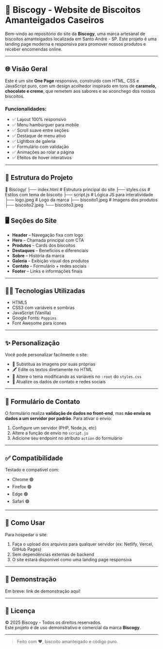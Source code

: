 # 🍪 Biscogy - Website de Biscoitos Amanteigados Caseiros

Bem-vindo ao repositório do site da **Biscogy**, uma marca artesanal de biscoitos amanteigados localizada em Santo André - SP. Este projeto é uma landing page moderna e responsiva para promover nossos produtos e receber encomendas online.

---

## 🌐 Visão Geral

Este é um site **One Page** responsivo, construído com HTML, CSS e JavaScript puro, com um design acolhedor inspirado em tons de **caramelo, chocolate e creme**, que remetem aos sabores e ao aconchego dos nossos biscoitos.

### Funcionalidades:

- ✅ Layout 100% responsivo
- ✅ Menu hambúrguer para mobile
- ✅ Scroll suave entre seções
- ✅ Destaque de menu ativo
- ✅ Lightbox de galeria
- ✅ Formulário com validação
- ✅ Animações ao rolar a página
- ✅ Efeitos de hover interativos

---

## 🧱 Estrutura do Projeto

📁 Biscogy/ ├── index.html # Estrutura principal do site ├── styles.css # Estilos com tema de biscoito ├── script.js # Lógica JS para interatividade ├── logo.jpeg # Logo da marca ├── biscoito1.jpeg # Imagens dos produtos ├── biscoito2.jpeg └── biscoito3.jpeg

## 🖥️ Seções do Site

- **Header** – Navegação fixa com logo
- **Hero** – Chamada principal com CTA
- **Produtos** – Cards dos biscoitos
- **Destaques** – Benefícios e diferenciais
- **Sobre** – História da marca
- **Galeria** – Exibição visual dos produtos
- **Contato** – Formulário + redes sociais
- **Footer** – Links e informações finais

---

## 🧑‍💻 Tecnologias Utilizadas

- HTML5
- CSS3 com variáveis e sombras
- JavaScript (Vanilla)
- Google Fonts: `Poppins`
- Font Awesome para ícones

---

## ✨ Personalização

Você pode personalizar facilmente o site:

- 📸 Substitua as imagens por suas próprias
- 🖋️ Edite os textos diretamente no HTML
- 🎨 Altere o tema modificando as variáveis no `:root` do `styles.css`
- 💬 Atualize os dados de contato e redes sociais

---

## 📩 Formulário de Contato

O formulário realiza **validação de dados no front-end**, mas **não envia os dados a um servidor por padrão**. Para ativar o envio:

1. Configure um servidor (PHP, Node.js, etc)
2. Altere a função de envio no `script.js`
3. Adicione seu endpoint no atributo `action` do formulário

---

## ✅ Compatibilidade

Testado e compatível com:

- Chrome 🟢
- Firefox 🟢
- Edge 🟢
- Safari 🟢

---

## 🚀 Como Usar

Para hospedar o site:

1. Faça o upload dos arquivos para qualquer servidor (ex: Netlify, Vercel, GitHub Pages)
2. Sem dependências externas de backend
3. O site estará disponível como uma landing page responsiva

---

## 📸 Demonstração

Em breve: link de demonstração aqui!

---

## 📄 Licença

© 2025 Biscogy - Todos os direitos reservados.  
Este projeto é de uso demonstrativo e comercial da marca **Biscogy**.

---

> Feito com ❤️, biscoito amanteigado e código puro.
